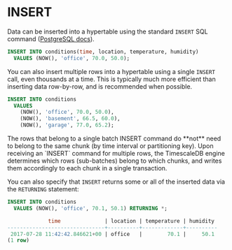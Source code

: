 # INSERT

Data can be inserted into a hypertable using the standard `INSERT` SQL command
([PostgreSQL docs][postgres-insert]).

```sql
INSERT INTO conditions(time, location, temperature, humidity)
  VALUES (NOW(), 'office', 70.0, 50.0);
```

You can also insert multiple rows into a hypertable using a single `INSERT` call,
even thousands at a time. This is typically much more efficient than
inserting data row-by-row, and is recommended when possible.

```sql
INSERT INTO conditions
  VALUES
    (NOW(), 'office', 70.0, 50.0),
    (NOW(), 'basement', 66.5, 60.0),
    (NOW(), 'garage', 77.0, 65.2);
```

<highlight type="tip">
The rows that belong to a single batch INSERT command do **not** need
to belong to the same chunk (by time interval or partitioning key).
Upon receiving an `INSERT` command for multiple rows, the TimescaleDB
engine determines which rows (sub-batches) belong to which chunks,
and writes them accordingly to each chunk in a single transaction.
</highlight>

You can also specify that `INSERT` returns some or all of the inserted
data via the `RETURNING` statement:

```sql
INSERT INTO conditions
  VALUES (NOW(), 'office', 70.1, 50.1) RETURNING *;

             time              | location | temperature | humidity
-------------------------------+----------+-------------+----------
 2017-07-28 11:42:42.846621+00 | office   |        70.1 |     50.1
(1 row)
```


[postgres-insert]: https://www.postgresql.org/docs/current/static/sql-insert.html
